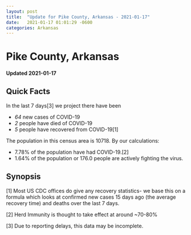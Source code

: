 ```yaml
---
layout: post
title:  "Update for Pike County, Arkansas - 2021-01-17"
date:   2021-01-17 01:01:29 -0600
categories: Arkansas
---
```


# Pike County, Arkansas
#### Updated 2021-01-17

## Quick Facts

In the last 7 days[3] we project there have been
- *64* new cases of COVID-19
- *2* people have died of COVID-19
- *5* people have recovered from COVID-19[1]

The population in this census area is 10718. By our calculations:
- 7.78% of the population have had COVID-19.[2]
- 1.64% of the population or 176.0 people are actively fighting the virus.

## Synopsis




[1] Most US CDC offices do give any recovery statistics- we base this on a formula which looks at confirmed new cases
15 days ago (the average recovery time) and deaths over the last 7 days.

[2] Herd Immunity is thought to take effect at around ~70-80%

[3] Due to reporting delays, this data may be incomplete.
 
    